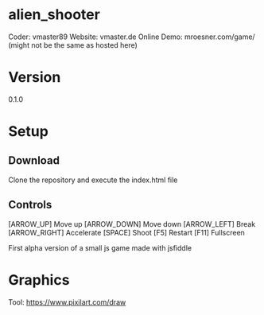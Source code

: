 # alien_shooter
Coder: vmaster89 
Website: vmaster.de
Online Demo: mroesner.com/game/ (might not be the same as hosted here)

# Version 
0.1.0 

# Setup 
## Download 
Clone the repository and execute the index.html file 

## Controls 
[ARROW_UP] Move up
[ARROW_DOWN] Move down 
[ARROW_LEFT] Break
[ARROW_RIGHT] Accelerate 
[SPACE] Shoot
[F5] Restart 
[F11] Fullscreen

First alpha version of a small js game made with jsfiddle 

# Graphics 
Tool: https://www.pixilart.com/draw